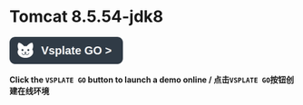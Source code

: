 # Tomcat 8.5.54-jdk8

<a href="https://www.vsplate.com/?docker-compose=https://github.com/vsplate/dcenvs/tomcat/8.5.54-jdk8"><img alt="VSPLATE GO" src="https://raw.githubusercontent.com/vsplate/images/master/vsgo_btn.png" width="200px"></a>

**Click the `VSPLATE GO` button to launch a demo online / 点击`VSPLATE GO`按钮创建在线环境**